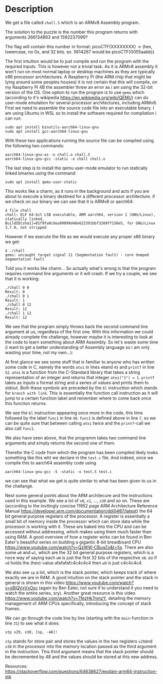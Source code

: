 # Description

We get a file called `chall.S` which is an ARMv8 Assembly program.

The solution to the puzzle is the number this program returns with arguments 266134863 and 1592237099? 

The flag will contain this number in format: picoCTF{XXXXXXXX} -> (hex, lowercase, no 0x, and 32 bits. ex. 5614267 would be picoCTF{0055aabb})

The first intuition would be to just compile and run the program with the required inputs. This is however not a trivial task. As it is ARMv8 assembly it won't run on most normal laptop or desktop machines as they are typically x86 processor architectures. A Raspberry Pi (the ARM chip that might be lying around some peoples houses) it is not certain that this will compile, on my Raspberry Pi 4B the assembler threw an error as i am using the 32-bit version of the OS. One option to run the program is to use `qemu` which (according to it's wikipedia https://en.wikipedia.org/wiki/QEMU) can do user-mode emulation for several processor architectures, including ARMv8. First we need to assemble the source code file into an executable binary. I am using Ubuntu in WSL so to install the software required for compilation i can run:

```
sudo apt install binutils-aarch64-linux-gnu
sudo apt install gcc-aarch64-linux-gnu
```

With these two applications running the source file can be compiled using the following two commands:

```
aarch64-linux-gnu-as -o chall.o chall.S
aarch64-linux-gnu-gcc -static -o chall chall.o
```

The last step is to install the qemu user-mode emulator to run statícally linked binaries using the command:

```
sudo apt install qemu-user-static
```

This works like a charm, as it runs in the background and acts if you are about to execute a binary destined for a different processor architecture. if we check on our binary we can see that it is ARMv8 or aarch64:

```
$ file chall
chall: ELF 64-bit LSB executable, ARM aarch64, version 1 (GNU/Linux), statically linked, BuildID[sha1]=01f9fa0c8ea99099d48e622391bbf3269ff150e5, for GNU/Linux 3.7.0, not stripped
```

However if we execute the file as we would execute any proper x86 binary we get:

```
$ ./chall
qemu: uncaught target signal 11 (Segmentation fault) - core dumped
Segmentation fault
```

Told you it works like charm... So actually what's wrong is that the program requires command line arguments or it will crash. If we try a couple, we see that it is working:

```
./chall 0 0
Result: 0
./chall 0 1
Result: 1
./chall 0 12
Result: 12
./chall 1 12
Result: 12
```

We see that the program simply throws back the second command line argument at us, regardless of the first one. With this information we could already complete the challenge, however maybe it is interesting to look at the code to learn something about ARM Assembly. So let's waste some time (i want to get a better understanding of Assembly language so i am only wasting your time, not my own...):

At first glance we see some stuff that is familiar to anyone who has written some code in C, namely the words `atoi` in lines `40`and `45` and `printf` in line `52`. `atoi` is a function from the C-Standard library that takes a string representation of an integer and returns that integer `atoi("1") = 1`. `printf` takes as inputs a format string and a series of values and prints them to stdout. Both these symbols are preceded by the `bl` instruction which stands for `branch with link`. This is essentially the function call instruction as it will jump to a certain function label and remember where to come back once this function returns.

We see the `bl` instruction appearing once more in the code, this time followed by the label `func1` in line `48`. `func1` is defined above in line `7`, so we can be quite sure that between calling `atoi` twice and the `printf`-call we also call `func1`.

We also have seen above, that the programm takes two command line arguments and simply returns the second one of them. 

Therefor the C code from which the program has been compiled likely looks something like this wht we declare in the `test.c` file. And indeed, once we complie this to aarch64 assembly code using 

```
aarch64-linux-gnu-gcc -S -static -o test.S test.c
```

we can see that what we get is quite similar to what has been given to us in the challange. 

Next some general points about the ARM architecure and the instructions used in this example. We see a lot of `x0`, `x1`, ..., `x30` and so on. These are (according to the invitingly concise 11952 page ARM Architecture Reference Manual https://developer.arm.com/documentation/ddi0487/latest) the 64 bit general purpose registers of the processor. A register is essentially a small bit of memory inside the processor which can store data while the processor is working with it. These are baked into the CPU and can be accessed without addressing, which makes using them much faster than using RAM. A good overview of how a register wirks can be found in Ben Eater's beautiful series on building a gigantic 8-bit breadboard CPU https://www.youtube.com/watch?v=QzWW-CBugZo&t=5s. There are also some `w0` and `w1`, which are the 32 bit general purpose registers, which is a noce way of saying each `wN` is just the first 32 bits of the respective `xN`. so if `x0` holds the (hex)-value afafafafc4c4c4c4 then `w0` is just c4c4c4c4.

We also see `sp` a lot, which is the stack pointer, which keeps track of where exactly we are in RAM. A good intuition on the stack pointer and the stack in general is shown in this video https://www.youtube.com/watch?v=xBjQVxVxOxc (again by Ben Eater, not sure if to understand it you need to watch the entire series, sry). Another great resource is this video https://www.youtube.com/watch?v=7fezHk7nmzY, detailing the memory management of ARM CPUs specifically, introducing the concept of stack frames.

We can go through the code line by line (starting with the `main`-function in line `31`) to see what it does:

```
stp	x29, x30, [sp, -48]!
```

`stp` stands for store pair and stores the values in the two registers `x29`and `x30` in the processor into the memory location passed as the third argument in the instruction. This third argument means that the stack pointer should be decremented by 48 and the values should be stored at this new address. 

Resources:  
https://stackoverflow.com/questions/64638627/explain-arm64-instruction-stp